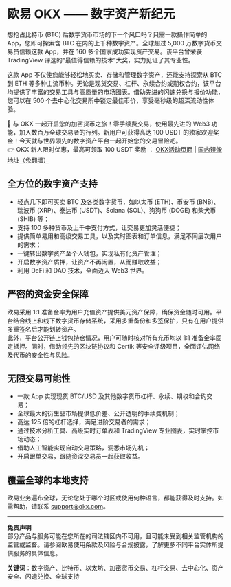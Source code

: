 # 欧易 OKX —— 数字资产新纪元

想抢占比特币 (BTC) 后数字货币市场的下一个风口吗？只需一款操作简单的 App，您即可探索含 BTC 在内的上千种数字资产。全球超过 5,000 万数字货币交易员信赖这款 App，并在 160 多个国家成功实现资产交易。该平台曾荣获 TradingView 评选的“最值得信赖的技术”大奖，实力见证了其专业性。

这款 App 不仅使您能够轻松地买卖、存储和管理数字资产，还能支持探索从 BTC 到 ETH 等多种主流币种。无论是现货交易、杠杆、永续合约或期权合约，该平台均提供了丰富的交易工具与高质量的市场图表。借助先进的闪速兑换与报价功能，您可以在 500 个去中心化交易所中锁定最佳币价，享受毫秒级的超深流动性体验。

🚀 与 OKX 一起开启您的加密货币之旅！零手续费交易，使用最先进的 Web3 功能，加入数百万全球交易者的行列。新用户可获得高达 100 USDT 的独家欢迎奖金！今天就与世界领先的数字资产平台一起开始您的交易冒险吧。  
👉 OKX 新人限时优惠，最高可领取 100 USDT 奖励 ： [OKX活动页面](https://bit.ly/OKXe) | [国内镜像地址（免翻墙）](https://bit.ly/okX)

## 全方位的数字资产支持

- 轻点几下即可买卖 BTC 及各类数字货币，如以太币 (ETH)、币安币 (BNB)、瑞波币 (XRP)、泰达币 (USDT)、Solana (SOL)、狗狗币 (DOGE) 和柴犬币 (SHIB) 等；
- 支持 100 多种货币及上千中支付方式，让交易更加灵活便捷；
- 提供简单易用和高级交易工具，以及实时图表和订单信息，满足不同层次用户的需求；
- 一键转出数字资产至个人钱包，实现私有化资产管理；
- 开启数字资产质押，让资产不再闲置，从而赚取收益；
- 利用 DeFi 和 DAO 技术，全面迈入 Web3 世界。

## 严密的资金安全保障

欧易采用 1:1 准备金率为用户充值资产提供美元资产保障，确保资金随时可用。平台结合线上和线下数字货币存储系统，采用多重备份和多签保护，只有在用户提供多重签名后才能划转资产。  
此外，平台公开链上钱包持仓情况，用户可随时核对所有充币均以 1:1 准备金率固定抵押。同时，借助领先的区块链协议和 Certik 等安全评级项目，全面评估网络及代币的安全性与风险。

## 无限交易可能性

- 一款 App 实现现货 BTC/USD 及其他数字货币杠杆、永续、期权和合约交易；
- 全球最大的衍生品市场提供低价差、公开透明的手续费机制；
- 高达 125 倍的杠杆选择，满足进阶交易者的需求；
- 通过技术分析工具、高级实时订单表和 TradingView 专业图表，实时掌控市场动态；
- 借助人工智能实现自动交易策略，洞悉市场先机；
- 开启跟单交易，跟随资深交易员一起获取收益。

## 覆盖全球的本地支持

欧易业务遍布全球，无论您处于哪个时区或使用何种语言，都能获得及时支持。如需帮助，请联系 support@okx.com。  

---

**免责声明**  
部分产品与服务可能在您所在的司法辖区内不可用，且可能未受到相关监管机构的监管或监督。请参阅欧易使用条款及风险与合规披露，了解更多不同平台实体所提供服务的具体信息。

**关键词**：数字资产、比特币、以太坊、加密货币交易、杠杆交易、去中心化、资产安全、闪速兑换、全球支持